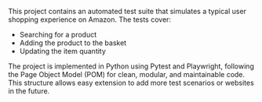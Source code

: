 This project contains an automated test suite that simulates a typical user shopping experience on Amazon. The tests cover:
- Searching for a product
- Adding the product to the basket
- Updating the item quantity

The project is implemented in Python using Pytest and Playwright, following the Page Object Model (POM) for clean, modular, and maintainable code. This structure allows easy extension to add more test scenarios or websites in the future.
